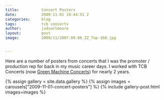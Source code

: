 ```yaml
---
title:			Concert Posters
date:			2009-11-01 19:44:51 Z
categories:		blog
tags:			tcb concerts
author:			judsonlmoore
layout:			post
image:			2009/11/2007.09.06_ZZ_Top-160.jpg


---
```


Here are a number of posters from concerts that I was the promoter / production rep for back in my music career days. I worked with TCB Concerts (now [Green Machine Concerts](http://greenmachineconcerts.com/)) for nearly 2 years.

{% assign gallery = site.data.gallery %}
{% assign images = carousels["2009-11-01-concert-posters"] %}
{% include gallery-post.html images=images %}
